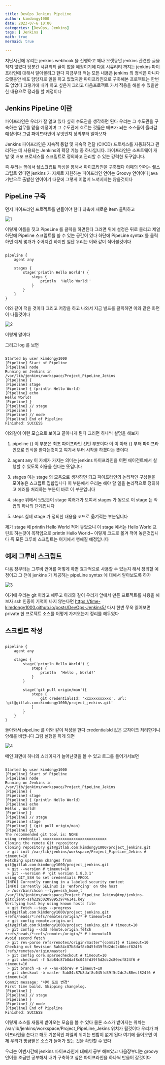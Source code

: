 ```yaml
---

title: DevOps Jenkins PipeLine
author: kimdongy1000
date: 2023-07-6 10:00
categories: [DevOps, Jenkins]
tags: [ Jenkins ]
math: true
mermaid: true

---
```


지난시간에 우리는 jenkins webhook 을 진행하고 꽤나 오랫동안 jenkins 관련한 글을 적지 않았다 당분간 시큐리티 글이 없을 예정이기에 다음 시큐리티 까지는 jenkins 파이프라인에 대해서 알아볼려고 한다 지금부터 적는 모든 내용은 jenkins 의 정석은 아니다 오랫동안 배포 담당자로 일을 하고 있었지만 파이프라인으로 구축해본 프로젝트는 한번도 없었다 그렇기에 내가 하고 싶은거 그리고 다음프로젝트 가서 적용을 해볼 수 있을만한 내용으로 정리를 할 예정이다 

## Jenkins PipeLine 이란 
파이프라인은 우리가 잘 알고 있다 싶히 수도관을 생각하면 된다 우리는 그 수도관을 구축하는 임무를 맡을 예정이며 그 수도관에 흐르는 것들은 배포가 되는 소스들이 
흘러갈 예정이다 그럼 파이프라인이 무엇인지 정의부터 알아보자 

Jenkins 파이프라인은 지속적 통합 및 지속적 전달 (CI/CD) 프로세스를 자동화하고 관리하는 데 사용되는 Jenkins의 확장 기능 중 하나입니다. 파이프라인은 소프트웨어 개발 및 배포 프로세스를 스크립트로 정의하고 관리할 수 있는 강력한 도구입니다.

즉 우리는 앞에서 쉘스크립트 작성을 통해서 파이프라인을 구축했다 이때의 언어는 쉘스크립트 였다면 jenkins 가 자체로 지원하는 파이프라인 언어는 Groovy 언어이다 
java 기반으로 출발한 언어이기 때문에 그렇게 어렵게 느껴지지는 않을것이다 

## PipeLine 구축 

먼저 파이프라인 프로젝트를 만들어야 한다 좌측에 새로운 Item 클릭하고 

![1](https://github.com/time-kimdongy1000/ImageStore/assets/58513678/972cea42-2e18-4eda-97b7-d6c7a9c6d64c)

이렇게 이름을 짓고 PipeLine 를 클릭을 하면된다 그러면 위에 설정은 뒤로 물리고 제일 하단에 Pipeline 스크립트를 쓸 수 있는 공간이 있다 
하단에 PipeLine syntax 를 클릭하면 예제 몇개가 주어지긴 하지만 일단 우리는 이와 같이 적어볼것이다 

```

pipeline {
    agent any
    
    stages {
        stage('println Hello World') {
            steps {
                println  'Hello World!'
            }
        }
    }
}

```

이와 같이 적을 것이다 그리고 저장을 하고 나와서 지금 빌드를 클릭하면 이와 같은 화면이 나올것이다 

![2](https://github.com/time-kimdongy1000/ImageStore/assets/58513678/a069172a-2796-474d-832d-720ec3003820)

이렇게 말이다 

그리고 log 를 보면 

```

Started by user kimdongy1000
[Pipeline] Start of Pipeline
[Pipeline] node
Running on Jenkins in /var/lib/jenkins/workspace/Project_PipeLine_Jekins
[Pipeline] {
[Pipeline] stage
[Pipeline] { (println Hello World)
[Pipeline] echo
Hello World!
[Pipeline] }
[Pipeline] // stage
[Pipeline] }
[Pipeline] // node
[Pipeline] End of Pipeline
Finished: SUCCESS

```

이와같이 이런 모습으로 보이고 끝이나게 된다 그러면 하나씩 설명을 해보자 

1) pipeline {} 이 부분은 최초 파이프라인 선언 부분이다 이 이 아래 {} 부터 파이프라인으로 인식을 한다는것이고 여기서 부터 시작을 하겠다는 뜻이다 

2) agent any 이 자체가 가지는 의미는 jenkins 파이프라인을 어떤 에이전트에서 실행할 수 있도록 허용을 한다는 뜻입니다 

3) stages 이는 stage 의 모음으로 생각하면 되고 파이프라인의 논리적인 구성들을 모아놓은 스크립트 집합입니다 
   이 부분에서 우리는 해야 할 일을 논리적으로 정의하고 에러를 처리하는 부분이 바로 이 부분입니다 

4) stage 위에서 보았듯이 stage 여러개가 모여서 stages 가 됨으로 이 stage 는 작업의 하나의 단계입니다 

5) steps 실제 stage 가 정의한 내용을 코드로 옮겨적는 부분입니다 

제가 stage 에 println Hello World 적어 놓았으니 이 stage 에서는 Hello World 프린트 하는것이 목적임으로 println Hello World~ 이렇게 코드로 옮겨 적어 놓은것입니다 
즉 모든 그루비 스크립트는 여기에서 행해질 예정입니다 

## 예제 그루비 스크립트 
다음 장부터는 그루비 언어를 어떻게 하면 효과적으로 사용할 수 있는지 해서 정리할 예정이고 그 전에 jenkins 가 제공하는 pipeLine syntax 에 대해서 알아보도록 하자


![3](https://github.com/time-kimdongy1000/ImageStore/assets/58513678/d74fde2a-208b-49c2-973f-9d0af03c904f)

여기에 우리는 git 이라고 해두고 아래와 같이 우리가 앞에서 만든 프로젝트를 사용을 해보자 ssh 인증이 기억이 나지 않는다면 
<https://time-kimdongy1000.github.io/posts/DevOps-Jenkins5/> 다시 한번 쭈욱 읽어보면 private 한 프로젝트 소스를 어떻게 가져오는지 정리를 해두었다 


## 스크립트 작성 

```

pipeline {
    agent any
    
    stages {
        stage('println Hello World') {
            steps {
                println  'Hello , World!'
            }
        }
        
        stage('git pull origin/man'){
            steps {
                git credentialsId: 'xxxxxxxxxxxx', url: 'git@gitlab.com:kimdongy1000/project_jenkins.git'
            }
        }
    }
}

```
돌아와서 pipeLine 를 이와 같이 작성을 한다 credentialsId 값은 모자이크 처리한거니 양해를 바랍니다 그럼 실행을 하게 되면 

![4](https://github.com/time-kimdongy1000/ImageStore/assets/58513678/ecbce4b1-e568-4dba-92da-26bd52828e5e)

메인 화면에 하나의 스테이지가 늘어난것을 볼 수 있고 로그를 들어가서보면 

```

Started by user kimdongy1000
[Pipeline] Start of Pipeline
[Pipeline] node
Running on Jenkins in /var/lib/jenkins/workspace/Project_PipeLine_Jekins
[Pipeline] {
[Pipeline] stage
[Pipeline] { (println Hello World)
[Pipeline] echo
Hello , World!
[Pipeline] }
[Pipeline] // stage
[Pipeline] stage
[Pipeline] { (git pull origin/man)
[Pipeline] git
The recommended git tool is: NONE
using credential xxxxxxxxxxxxxxxxxxxxxxxxxxxxx
Cloning the remote Git repository
Cloning repository git@gitlab.com:kimdongy1000/project_jenkins.git
 > git init /var/lib/jenkins/workspace/Project_PipeLine_Jekins # timeout=10
Fetching upstream changes from git@gitlab.com:kimdongy1000/project_jenkins.git
 > git --version # timeout=10
 > git --version # 'git version 1.8.3.1'
using GIT_SSH to set credentials PROD1
[INFO] Currently running in a labeled security context
[INFO] Currently SELinux is 'enforcing' on the host
 > /usr/bin/chcon --type=ssh_home_t /var/lib/jenkins/workspace/Project_PipeLine_Jekins@tmp/jenkins-gitclient-ssh2293020989539746141.key
Verifying host key using known hosts file
 > git fetch --tags --progress git@gitlab.com:kimdongy1000/project_jenkins.git +refs/heads/*:refs/remotes/origin/* # timeout=10
 > git config remote.origin.url git@gitlab.com:kimdongy1000/project_jenkins.git # timeout=10
 > git config --add remote.origin.fetch +refs/heads/*:refs/remotes/origin/* # timeout=10
Avoid second fetch
 > git rev-parse refs/remotes/origin/master^{commit} # timeout=10
Checking out Revision 5ab84c87b8daf8c045fd39f5d2dc2c80ecf824f6 (refs/remotes/origin/master)
 > git config core.sparsecheckout # timeout=10
 > git checkout -f 5ab84c87b8daf8c045fd39f5d2dc2c80ecf824f6 # timeout=10
 > git branch -a -v --no-abbrev # timeout=10
 > git checkout -b master 5ab84c87b8daf8c045fd39f5d2dc2c80ecf824f6 # timeout=10
Commit message: "서버 포트 변경"
First time build. Skipping changelog.
[Pipeline] }
[Pipeline] // stage
[Pipeline] }
[Pipeline] // node
[Pipeline] End of Pipeline
Finished: SUCCESS

```

이렇게 소스를 새롭게 받아오는 모습을 볼 수 있다 물론 소스가 받아지는 위치는 /var/lib/jenkins/workspace/Project_PipeLine_Jekins 위치가 될것이다 
우리가 파이프라인을 쓴다고 해도 기본적인 파일의 위치는 변함이 없게 된다 여기에 들어오면 이제 우리가 방금받은 소스가 들어가 있는 것을 확인할 수 있다 

우리는 이번시간에 jenkins 파이프라인에 대해서 공부 해보았고 다음장부터는 groovy 언어를 조금만 공부해서 내가 구축하고 싶은 파이프라인을 하나씩 만을어 갈것이다 